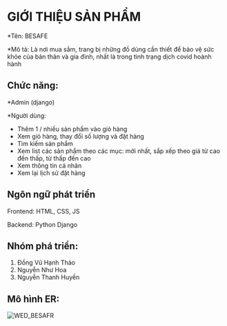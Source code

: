  # GIỚI THIỆU SẢN PHẨM


*Tên: BESAFE


*Mô tả: Là nơi mua sắm, trang bị những đồ dùng cần thiết để bảo vệ sức khỏe của bản thân và gia đình, nhất là trong tình trạng dịch covid hoành hành

## Chức năng:
*Admin (django)

*Người dùng: 
+ Thêm 1 / nhiều sản phẩm vào giỏ hàng
+ Xem giỏ hàng, thay đổi số lượng và đặt hàng
+ Tìm kiếm sản phẩm
+ Xem list các sản phẩm theo các mục: mới nhất, sắp xếp theo giá từ cao đến thấp, từ thấp đến cao
+ Xem thông tin cá nhân
+ Xem lại lịch sử đặt hàng

## Ngôn ngữ phát triển
Frontend: HTML, CSS, JS

Backend: Python Django

## Nhóm phá triển:
1. Đồng Vũ Hạnh Thảo
2. Nguyễn Như Hoa
3. Nguyễn Thanh Huyền


## Mô hình ER:

![WED_BESAFR](https://user-images.githubusercontent.com/73162132/117947916-d7819180-b33a-11eb-8b24-4b0086c7743b.png)




